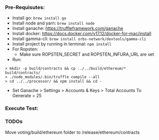 ### Pre-Requisutes:

* Install go: `brew install go`
* Install node and yarn: `brew install node`
* Install ganache: https://truffleframework.com/ganache
* Install docker: https://docs.docker.com/v17.12/docker-for-mac/install
* Install gamma-cli: `brew install orbs-network/devtools/gamma-cli`
* Install project by running in terminal: `npm install` 
* For Ropsten: 
    * Make sure ROPSTEN_SECRET and ROPSTEN_INFURA_URL are set
* Run:
```
> mkdir -p build/contracts && cp ../../build/ethereum/* build/contracts/
> ./node_modules/.bin/truffle compile --all
> cd ../../processor/ && npm install && cd -
```

* Set Ganache > Settings > Accounts & Keys > Total Accounts To Generate = 25

### Execute Test:

### TODOs
Move voting/build/ethereum folder to /release/ethereum/contracts
